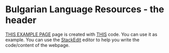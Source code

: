 # Bulgarian Language Resources - the header

[THIS EXAMPLE PAGE](https://pages-themes.github.io/cayman/) page is created with [THIS](https://github.com/pages-themes/cayman/blob/master/index.md?plain=1) code. You can use it as example. You can use the [StackEdit](https://stackedit.io/app) editor to help you write the code/content of the webpage.
